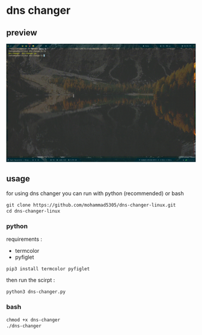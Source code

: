 # dns changer 
## preview
![gif](./preview/test_dns_changer.gif)
## usage
for using dns changer you can run with python (recommended) or bash
```
git clone https://github.com/mohammad5305/dns-changer-linux.git
cd dns-changer-linux
```
### python 
requirements :
- termcolor
- pyfiglet

```
pip3 install termcolor pyfiglet
```
then run the scirpt : 
```
python3 dns-changer.py
```
### bash
```
chmod +x dns-changer
./dns-changer
```
